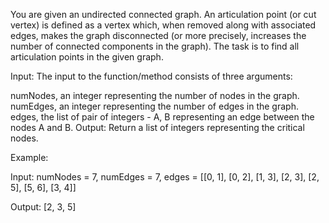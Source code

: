 You are given an undirected connected graph. An articulation point (or cut vertex) is defined as a vertex which, when removed along with associated edges, makes the graph disconnected (or more precisely, increases the number of connected components in the graph). The task is to find all articulation points in the given graph.

Input:
The input to the function/method consists of three arguments:

numNodes, an integer representing the number of nodes in the graph.
numEdges, an integer representing the number of edges in the graph.
edges, the list of pair of integers - A, B representing an edge between the nodes A and B.
Output:
Return a list of integers representing the critical nodes.

Example:

Input: numNodes = 7, numEdges = 7, edges = [[0, 1], [0, 2], [1, 3], [2, 3], [2, 5], [5, 6], [3, 4]]


Output: [2, 3, 5]
